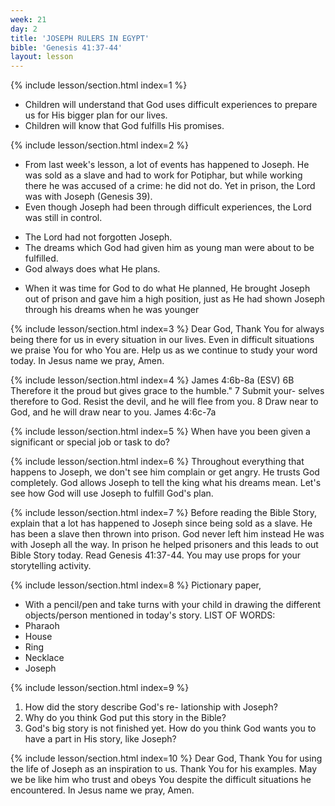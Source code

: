 ```yaml
---
week: 21
day: 2
title: 'JOSEPH RULERS IN EGYPT'
bible: 'Genesis 41:37-44'
layout: lesson
---
```



{% include lesson/section.html index=1 %}
- Children will understand that God uses difficult experiences to prepare us for His bigger plan for our lives.
- Children will know that God fulfills His promises.


{% include lesson/section.html index=2 %}
* From last week's lesson, a lot of events has happened to Joseph. He was sold as a slave and had to work for Potiphar, but while working there he was accused of a crime: he did not do. Yet in prison, the Lord was with Joseph (Genesis 39).
* Even though Joseph had been through difficult experiences, the Lord was still in control.
- The Lord had not forgotten Joseph.
- The dreams which God had given him as young man were about to be fulfilled.
- God always does what He plans.
* When it was time for God to do what He planned, He brought Joseph out of prison and gave him a high position, just as He had shown Joseph through his dreams when he was younger


{% include lesson/section.html index=3 %}
Dear God, Thank You for always being there for us in every situation in our lives. Even in difficult situations we praise You for who You are. Help us as we continue to study your word today. In Jesus name we pray, Amen.


{% include lesson/section.html index=4 %}
James 4:6b-8a (ESV) 6B Therefore it the proud but gives grace to the humble." 7 Submit your- selves therefore to God. Resist the devil, and he will flee from you. 8 Draw near to God, and he will draw near to you. James 4:6c-7a


{% include lesson/section.html index=5 %}
When have you been given a significant or special job or task to do?



{% include lesson/section.html index=6 %}
Throughout everything that happens to Joseph, we don't see him complain or get angry. He trusts God completely. God allows Joseph to tell the king what his dreams mean. Let's see how God will use Joseph to fulfill God's plan.



{% include lesson/section.html index=7 %}
Before reading the Bible Story, explain that a lot has happened to Joseph since being sold as a slave. He has been a slave then thrown into prison. God never left him instead He was with Joseph all the way. In prison he helped prisoners and this leads to out Bible Story today. Read Genesis 41:37-44. You may use props for your storytelling activity.


{% include lesson/section.html index=8 %}
Pictionary paper,
- With a pencil/pen and take turns with your child in drawing the different objects/person mentioned in today's story.
LIST OF WORDS:
- Pharaoh
- House
- Ring
- Necklace
- Joseph


{% include lesson/section.html index=9 %}
1. How did the story describe God's re- lationship with Joseph?
2. Why do you think God put this story in the Bible?
3. God's big story is not finished yet. How do you think God wants you to have a part in His story, like Joseph?


{% include lesson/section.html index=10 %}
Dear God, Thank You for using the life of Joseph as an inspiration to us. Thank You for his examples. May we be like him who trust and obeys You despite the difficult situations he encountered. In Jesus name we pray, Amen.

